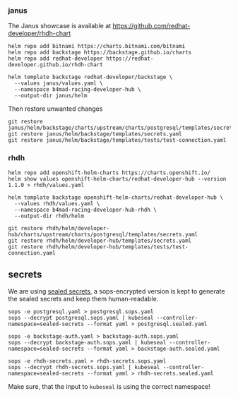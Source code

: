 ### janus

The Janus showcase is available at https://github.com/redhat-developer/rhdh-chart

```
helm repo add bitnami https://charts.bitnami.com/bitnami
helm repo add backstage https://backstage.github.io/charts
helm repo add redhat-developer https://redhat-developer.github.io/rhdh-chart

helm template backstage redhat-developer/backstage \
  --values janus/values.yaml \
  --namespace b4mad-racing-developer-hub \
  --output-dir janus/helm
```

Then restore unwanted changes

```shell
git restore janus/helm/backstage/charts/upstream/charts/postgresql/templates/secrets.yaml
git restore janus/helm/backstage/templates/secrets.yaml
git restore janus/helm/backstage/templates/tests/test-connection.yaml
```

### rhdh

```
helm repo add openshift-helm-charts https://charts.openshift.io/
helm show values openshift-helm-charts/redhat-developer-hub --version 1.1.0 > rhdh/values.yaml

helm template backstage openshift-helm-charts/redhat-developer-hub \
  --values rhdh/values.yaml \
  --namespace b4mad-racing-developer-hub-rhdh \
  --output-dir rhdh/helm

git restore rhdh/helm/developer-hub/charts/upstream/charts/postgresql/templates/secrets.yaml
git restore rhdh/helm/developer-hub/templates/secrets.yaml
git restore rhdh/helm/developer-hub/templates/tests/test-connection.yaml
```

## secrets

We are using [sealed secrets](https://sealed-secrets.netlify.app/),
a sops-encrypted version is kept to generate the sealed secrets and keep them human-readable.

```shell
sops -e postgresql.yaml > postgresql.sops.yaml
sops --decrypt postgresql.sops.yaml | kubeseal --controller-namespace=sealed-secrets --format yaml > postgresql.sealed.yaml

sops -e backstage-auth.yaml > backstage-auth.sops.yaml
sops --decrypt backstage-auth.sops.yaml | kubeseal --controller-namespace=sealed-secrets --format yaml > backstage-auth.sealed.yaml

sops -e rhdh-secrets.yaml > rhdh-secrets.sops.yaml
sops --decrypt rhdh-secrets.sops.yaml | kubeseal --controller-namespace=sealed-secrets --format yaml > rhdh-secrets.sealed.yaml
```

Make sure, that the input to `kubeseal` is using the correct namespace!


